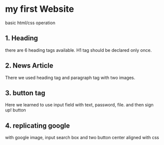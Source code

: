 # my first Website

basic html/css operation

## 1. Heading

there are 6 heading tags available. H1 tag should be declared only once.

## 2. News Article

There we used heading tag and paragraph tag with two images.

## 3. button tag

Here we learned to use input field with text, password, file. and then sign up! button

## 4. replicating google

with google image, input search box and two button center aligned with css
